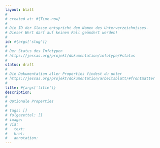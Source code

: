 ```yaml
---
layout: blatt
#
# created_at: #{Time.now}
#
# Die ID der Glosse entspricht dem Namen des Unterverzeichnisses.
# Dieser Wert darf auf keinen Fall geändert werden!
#
id: #{args['slug']}
#
# Der Status des Infotypen
# https://jessas.org/projekt/dokumentation/infotype/#status
#
status: draft
#
# Die Dokumentation aller Properties findest du unter
# https://jessas.org/projekt/dokumentation/arbeitsblatt/#frontmatter
#
title: #{args['title']}
description:
#
# Optionale Properties
#
# tags: []
# folgezettel: []
# image:
# via:
#   text:
#   href:
#   annotation:
---
```


<!-- Fußnoten -->

<!-- Links -->
